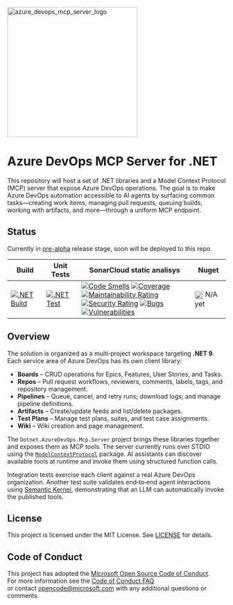 <picture>
<img src="https://github.com/user-attachments/assets/bd900648-5763-454d-b29f-fb41bab05d02" alt="azure_devops_mcp_server_logo" width="300"/>
</picture>

# Azure DevOps MCP Server for .NET

This repository will host a set of .NET libraries and a Model Context Protocol (MCP) server that expose Azure DevOps operations. The goal is to make Azure DevOps automation accessible to AI agents by surfacing common tasks—creating work items, managing pull requests, queuing builds, working with artifacts, and more—through a uniform MCP endpoint.

## Status

Currently in [pre-alpha](https://en.wikipedia.org/wiki/Software_release_life_cycle#Pre-alpha) release stage, soon will be deployed to this repo.

| Build | Unit Tests | SonarCloud static analisys | Nuget |  
|-------|------------|-----------------|-------|
|   [![.NET Build](https://github.com/Jordiag/azure-devops-mcp-server/actions/workflows/build.yml/badge.svg?branch=initial-research)](https://github.com/Jordiag/azure-devops-mcp-server/actions/workflows/build.yml)| [![.NET Test](https://github.com/Jordiag/azure-devops-mcp-server/actions/workflows/test.yml/badge.svg?branch=initial-research)](https://github.com/Jordiag/azure-devops-mcp-server/actions/workflows/test.yml)    |        [![Code Smells](https://sonarcloud.io/api/project_badges/measure?project=Jordiag_DeltaLake.Net&metric=code_smells)](https://sonarcloud.io/summary/new_code?id=Jordiag_DeltaLake.Net)  [![Coverage](https://sonarcloud.io/api/project_badges/measure?project=Jordiag_DeltaLake.Net&metric=coverage)](https://sonarcloud.io/summary/new_code?id=Jordiag_DeltaLake.Net)   [![Maintainability Rating](https://sonarcloud.io/api/project_badges/measure?project=Jordiag_DeltaLake.Net&metric=sqale_rating)](https://sonarcloud.io/summary/new_code?id=Jordiag_DeltaLake.Net) <br>   [![Security Rating](https://sonarcloud.io/api/project_badges/measure?project=Jordiag_DeltaLake.Net&metric=security_rating)](https://sonarcloud.io/summary/new_code?id=Jordiag_DeltaLake.Net)  [![Bugs](https://sonarcloud.io/api/project_badges/measure?project=Jordiag_DeltaLake.Net&metric=bugs)](https://sonarcloud.io/summary/new_code?id=Jordiag_DeltaLake.Net)    [![Vulnerabilities](https://sonarcloud.io/api/project_badges/measure?project=Jordiag_DeltaLake.Net&metric=vulnerabilities)](https://sonarcloud.io/summary/new_code?id=Jordiag_DeltaLake.Net) | <img src="https://user-images.githubusercontent.com/8865104/208910828-d9a283f0-d8f4-4fc2-ac45-a8b5ac65b2e7.svg" alt="not-available" width="20" height="20" align="center" /> N/A yet  |


## Overview

The solution is organized as a multi‑project workspace targeting **.NET 9**. Each service area of Azure DevOps has its own client library:

* **Boards** – CRUD 
operations for Epics, Features, User Stories, and Tasks.
* **Repos** – Pull request workflows, reviewers, comments, labels, tags, and repository management.
* **Pipelines** – Queue, cancel, and retry runs; download logs; and manage pipeline definitions.
* **Artifacts** – Create/update feeds and list/delete packages.
* **Test Plans** – Manage test plans, suites, and test case assignments.
* **Wiki** – Wiki creation and page management.

The `Dotnet.AzureDevOps.Mcp.Server` project brings these libraries together and exposes them as MCP tools. The server currently runs over STDIO using the [`ModelContextProtocol`](https://github.com/modelcontextprotocol) package. AI assistants can discover available tools at runtime and invoke them using structured function calls.

Integration tests exercise each client against a real Azure DevOps organization. Another test suite validates end‑to‑end agent interactions using [Semantic Kernel](https://github.com/microsoft/semantic-kernel), demonstrating that an LLM can automatically invoke the published tools.

## License

This project is licensed under the MIT License. See [LICENSE](LICENSE) for details.

## Code of Conduct

This project has adopted the [Microsoft Open Source Code of Conduct](https://opensource.microsoft.com/codeofconduct/).  
For more information see the [Code of Conduct FAQ](https://opensource.microsoft.com/codeofconduct/faq/)  
or contact [opencode@microsoft.com](mailto:opencode@microsoft.com) with any additional questions or comments.  

